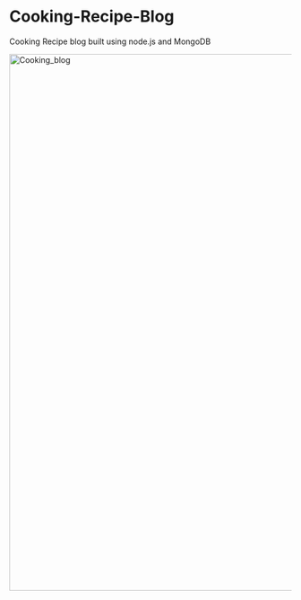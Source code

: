 # Cooking-Recipe-Blog
Cooking Recipe blog built using node.js and MongoDB


<img width="956" alt="Cooking_blog" src="https://user-images.githubusercontent.com/90322519/176357305-7b9781b1-3388-44ef-971f-8ab947471189.png">
